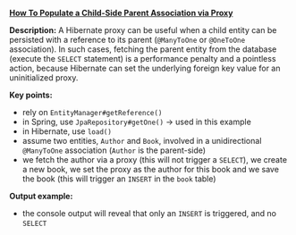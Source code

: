 
**[How To Populate a Child-Side Parent Association via Proxy](https://github.com/andreipall/Spring-Boot-JPA/tree/master/HibernateSpringBootPopulatingChildViaProxy)**

**Description:** A Hibernate proxy can be useful when a child entity can be persisted with a reference to its parent (`@ManyToOne` or `@OneToOne` association). In such cases, fetching the parent entity from the database (execute the `SELECT` statement) is a performance penalty and a pointless action, because Hibernate can set the underlying foreign key value for an uninitialized proxy.

**Key points:**
- rely on `EntityManager#getReference()`
- in Spring, use `JpaRepository#getOne()` -> used in this example
- in Hibernate, use `load()`
- assume two entities, `Author` and `Book`, involved in a unidirectional `@ManyToOne` association (`Author` is the parent-side)
- we fetch the author via a proxy (this will not trigger a `SELECT`), we create a new book, we set the proxy as the author for this book and we save the book (this will trigger an `INSERT` in the `book` table)
     
**Output example:**
- the console output will reveal that only an `INSERT` is triggered, and no `SELECT`